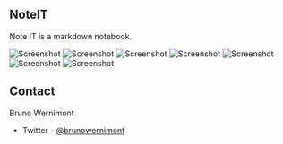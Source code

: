 ## NoteIT

Note IT is a markdown notebook.

![Screenshot](https://github.com/brunow/NoteItIOS/raw/master/Screen/Screen.png)
![Screenshot](https://github.com/brunow/NoteItIOS/raw/master/Screen/Screen2.png)
![Screenshot](https://github.com/brunow/NoteItIOS/raw/master/Screen/Screen3.png)
![Screenshot](https://github.com/brunow/NoteItIOS/raw/master/Screen/Screen4.png)
![Screenshot](https://github.com/brunow/NoteItIOS/raw/master/Screen/Screen5.png)
![Screenshot](https://github.com/brunow/NoteItIOS/raw/master/Screen/Screen6.png)
![Screenshot](https://github.com/brunow/NoteItIOS/raw/master/Screen/Screen7.png)

## Contact

Bruno Wernimont

- Twitter - [@brunowernimont](http://twitter.com/brunowernimont)